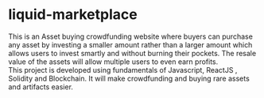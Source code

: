 # liquid-marketplace
This is an Asset buying crowdfunding website where buyers can purchase any asset by investing a smaller amount rather than a larger amount which allows
users to invest smartly and without burning their pockets. The resale value of the assets will allow multiple users to even earn profits.  
This project is developed using fundamentals of Javascript, ReactJS , Solidity and Blockchain. It will make crowdfunding and buying rare assets and artifacts
easier.

